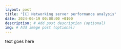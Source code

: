 ```yaml
---
layout: post
title: "[C] Networking server performance analysis"
date: 2024-06-19 00:00:00 +0100
description: # Add post description (optional)
img: # Add image post (optional)
---
```


text goes here